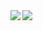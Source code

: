 <a href="https://github.com/anuraghazra/github-readme-stats">
  <!--Github stats card-->
  <img align="left" src="https://github-readme-stats.vercel.app/api?username=nanosuke&count_private=true&show_icons=true&theme=cobalt2" />
</a>
<a href="https://github.com/anuraghazra/github-readme-stats">
  <!--Top languages card-->
  <img align="left" src="https://github-readme-stats.vercel.app/api/top-langs/?username=nanosuke&theme=cobalt2&layout=compact" />
</a>
